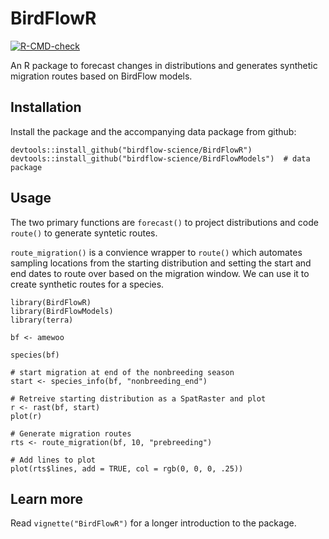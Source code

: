 # BirdFlowR

<!-- badges: start -->
  [![R-CMD-check](https://github.com/birdflow-science/BirdFlowR/actions/workflows/R-CMD-check.yaml/badge.svg)](https://github.com/birdflow-science/BirdFlowR/actions/workflows/R-CMD-check.yaml)
  <!-- badges: end -->

An R package to forecast changes in distributions and generates synthetic 
migration routes based on BirdFlow models.

## Installation

Install the package and the accompanying data package from github:
```{r}
devtools::install_github("birdflow-science/BirdFlowR")
devtools::install_github("birdflow-science/BirdFlowModels")  # data package
```

## Usage 

The two primary functions are `forecast()` to project distributions and code `route()` to generate syntetic routes.  

`route_migration()` is a convience wrapper to `route()` which automates sampling
locations from the starting distribution and setting the start and end dates to 
route over based on the migration window. We can use it to create synthetic 
routes for a species.
```{r}
library(BirdFlowR)
library(BirdFlowModels)
library(terra)

bf <- amewoo 

species(bf)

# start migration at end of the nonbreeding season
start <- species_info(bf, "nonbreeding_end")

# Retreive starting distribution as a SpatRaster and plot
r <- rast(bf, start)
plot(r)

# Generate migration routes
rts <- route_migration(bf, 10, "prebreeding")

# Add lines to plot
plot(rts$lines, add = TRUE, col = rgb(0, 0, 0, .25))

```

## Learn more

Read  `vignette("BirdFlowR")` for a longer introduction to the package.



